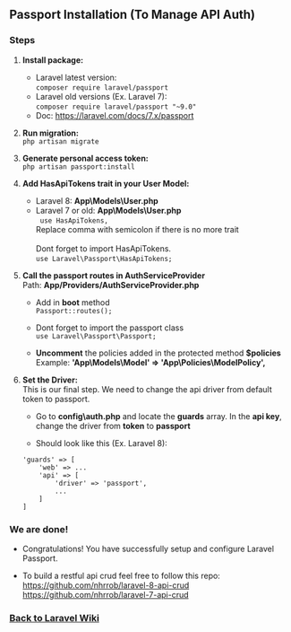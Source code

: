 ## Passport Installation (To Manage API Auth)

### Steps
1. **Install package:** 
    - Laravel latest version: <br>
``` composer require laravel/passport ```
    - Laravel old versions (Ex. Laravel 7): <br> 
``` composer require laravel/passport "~9.0" ```
    - Doc: https://laravel.com/docs/7.x/passport 

2. **Run migration:** <br>
``` php artisan migrate ```

3. **Generate personal access token:** <br>
``` php artisan passport:install ```

4. **Add HasApiTokens trait in your User Model:**
    - Laravel 8: **App\Models\User.php**
    - Laravel 7 or old: **App\Models\User.php**<br>
    ``` use HasApiTokens,```<br> 
    Replace comma with semicolon if there is no more trait <br><br> 
    Dont forget to import HasApiTokens. <br> 
    ``` use Laravel\Passport\HasApiTokens; ```

5. **Call the passport routes in AuthServiceProvider** <br>
Path: **App/Providers/AuthServiceProvider.php**<br>
    - Add in **boot** method <br>
    ``` Passport::routes(); ```

    - Dont forget to import the passport class <br>
    ``` use Laravel\Passport\Passport; ```

    - **Uncomment** the policies added in the protected method **$policies** <br>
    Example: **'App\Models\Model' => 'App\Policies\ModelPolicy',**

6. **Set the Driver:** <br>
This is our final step. We need to change the api driver from default token to passport.<br>
    - Go to **config\auth.php** and locate the **guards** array. In the **api key**, change the driver from **token** to **passport** <br>

    - Should look like this (Ex. Laravel 8):
    ```
    'guards' => [
        'web' => ...
        'api' => [
            'driver' => 'passport',
            ...
        ]
    ]
    ```


### We are done!

- Congratulations! You have successfully setup and configure Laravel Passport. <br>

- To build a restful api crud feel free to follow this repo: <br>
<a href="https://github.com/nhrrob/laravel-8-api-crud">https://github.com/nhrrob/laravel-8-api-crud </a> <br>
<a href="https://github.com/nhrrob/laravel-7-api-crud">https://github.com/nhrrob/laravel-7-api-crud</a>



### <a href='https://github.com/nhrrob/laravelwiki'>Back to Laravel Wiki</a>